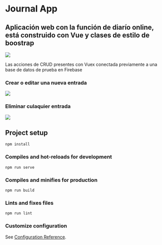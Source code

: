 # Journal App
## Aplicación web con la función de diarío online, está construido con Vue y clases de estilo de boostrap

![](https://github.com/urban-calderon/vue-journal-vuex/tree/main/public/desktop-demo1.png)

Las acciones de CRUD presentes con Vuex conectada previamente a una base de datos de prueba en Firebase

### Crear o editar una nueva entrada

![](https://github.com/urban-calderon/vue-journal-vuex/tree/main/public/desktop-demo2.png)

### Eliminar culaquier entrada

![](https://github.com/urban-calderon/vue-journal-vuex/tree/main/public/desktop-demo3.png)

## Project setup
```
npm install
```

### Compiles and hot-reloads for development
```
npm run serve
```

### Compiles and minifies for production
```
npm run build
```

### Lints and fixes files
```
npm run lint
```

### Customize configuration
See [Configuration Reference](https://cli.vuejs.org/config/).

